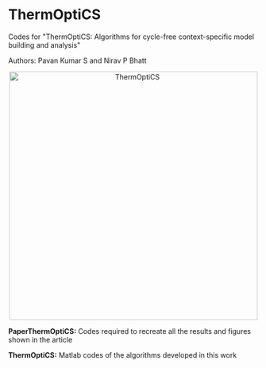# ThermOptiCS
Codes for "ThermOptiCS: Algorithms for cycle-free context-specific model building and analysis"   

Authors: Pavan Kumar S and Nirav P Bhatt
<p align="center">
  <img src="https://github.com/NiravBhattLab/ThermOptiCS/blob/main/PaperThermOptiCS/Figures/BioRenderFigures/OverviewOfTOCS.png" alt="ThermOptiCS" width="500"/>
</p>

**PaperThermOptiCS:**
Codes required to recreate all the results and figures shown in the article

**ThermOptiCS:**
Matlab codes of the algorithms developed in this work

